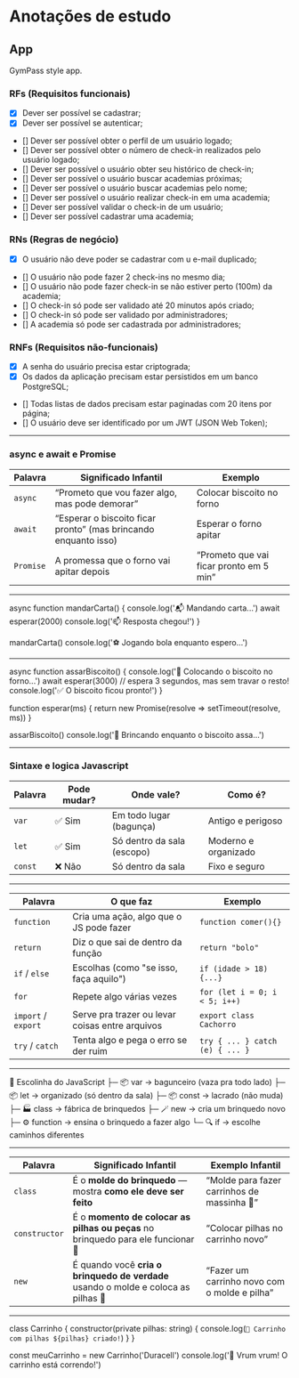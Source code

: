 # Anotações de estudo

## App

GymPass style app.

### RFs (Requisitos funcionais)

- [x] Dever ser possível se cadastrar;
- [x] Dever ser possível se autenticar;
- [] Dever ser possível obter o perfil de um usuário logado;
- [] Dever ser possível obter o número de check-in realizados pelo usuário logado;
- [] Dever ser possível o usuário obter seu histórico de check-in;
- [] Dever ser possível o usuário buscar academias próximas;
- [] Dever ser possível o usuário buscar academias pelo nome;
- [] Dever ser possível o usuário realizar check-in em uma academia;
- [] Dever ser possível validar o check-in de um usuário;
- [] Dever ser possível cadastrar uma academia;

### RNs (Regras de negócio)

- [x] O usuário não deve poder se cadastrar com u e-mail duplicado;
- [] O usuário não pode fazer 2 check-ins no mesmo dia;
- [] O usuário não pode fazer check-in se não estiver perto (100m) da academia;
- [] O check-in só pode ser validado até 20 minutos após criado;
- [] O check-in só pode ser validado por administradores;
- [] A academia só pode ser cadastrada por administradores;

### RNFs (Requisitos não-funcionais)

- [x] A senha do usuário precisa estar criptograda;
- [x] Os dados da aplicação precisam estar persistidos em um banco PostgreSQL;
- [] Todas listas de dados precisam estar paginadas com 20 itens por página;
- [] O usuário deve ser identificado por um JWT (JSON Web Token);

--------------------------------------------------------------------------------------------------------------------------------------

### async e await e Promise



| Palavra   | Significado Infantil                                            | Exemplo                                 |
| --------- | --------------------------------------------------------------- | --------------------------------------- |
| `async`   | “Prometo que vou fazer algo, mas pode demorar”                  | Colocar biscoito no forno               |
| `await`   | “Esperar o biscoito ficar pronto” (mas brincando enquanto isso) | Esperar o forno apitar                  |
| `Promise` | A promessa que o forno vai apitar depois                        | “Prometo que vai ficar pronto em 5 min” |

---------------------------------------------------------------------------------------------------------------------------------------

async function mandarCarta() {
  console.log('📬 Mandando carta...')
  await esperar(2000)
  console.log('📫 Resposta chegou!')
}

mandarCarta()
console.log('⚽ Jogando bola enquanto espero...')

--------------------------------------------------------------------------------------------------------------------------------------

async function assarBiscoito() {
  console.log('🍪 Colocando o biscoito no forno...')
  await esperar(3000) // espera 3 segundos, mas sem travar o resto!
  console.log('✅ O biscoito ficou pronto!')
}

function esperar(ms) {
  return new Promise(resolve => setTimeout(resolve, ms))
}

assarBiscoito()
console.log('🧸 Brincando enquanto o biscoito assa...')

----------------------------------------------------------------------------------------------------------------------------------------

### Sintaxe e logica Javascript 

| Palavra | Pode mudar? | Onde vale?                 | Como é?              |
| ------- | ----------- | -------------------------- | -------------------- |
| `var`   | ✅ Sim       | Em todo lugar (bagunça)    | Antigo e perigoso    |
| `let`   | ✅ Sim       | Só dentro da sala (escopo) | Moderno e organizado |
| `const` | ❌ Não       | Só dentro da sala          | Fixo e seguro        |

----------------------------------------------------------------------------------------------------------------------------------------


| Palavra             | O que faz                                       | Exemplo                         |
| ------------------- | ----------------------------------------------- | ------------------------------- |
| `function`          | Cria uma ação, algo que o JS pode fazer         | `function comer(){}`            |
| `return`            | Diz o que sai de dentro da função               | `return "bolo"`                 |
| `if` / `else`       | Escolhas (como "se isso, faça aquilo")          | `if (idade > 18) {...}`         |
| `for`               | Repete algo várias vezes                        | `for (let i = 0; i < 5; i++)`   |
| `import` / `export` | Serve pra trazer ou levar coisas entre arquivos | `export class Cachorro`         |
| `try` / `catch`     | Tenta algo e pega o erro se der ruim            | `try { ... } catch (e) { ... }` |

----------------------------------------------------------------------------------------------------------------------------------------

🏫 Escolinha do JavaScript
 ├─ 📦 var → bagunceiro (vaza pra todo lado)
 ├─ 📦 let → organizado (só dentro da sala)
 ├─ 📦 const → lacrado (não muda)
 ├─ 🏭 class → fábrica de brinquedos
 ├─ 🪄 new → cria um brinquedo novo
 ├─ ⚙️ function → ensina o brinquedo a fazer algo
 └─ 🔍 if → escolhe caminhos diferentes


----------------------------------------------------------------------------------------------------------------------------------------

| Palavra       | Significado Infantil                                                               | Exemplo Infantil                             |
| ------------- | ---------------------------------------------------------------------------------- | -------------------------------------------- |
| `class`       | É o **molde do brinquedo** — mostra **como ele deve ser feito**                    | “Molde para fazer carrinhos de massinha 🚗”  |
| `constructor` | É o **momento de colocar as pilhas ou peças** no brinquedo para ele funcionar 🔋   | “Colocar pilhas no carrinho novo”            |
| `new`         | É quando você **cria o brinquedo de verdade** usando o molde e coloca as pilhas 🎁 | “Fazer um carrinho novo com o molde e pilha” |

----------------------------------------------------------------------------------------------------------------------------------------


class Carrinho {
  constructor(private pilhas: string) {
    console.log(`🚗 Carrinho com pilhas ${pilhas} criado!`)
  }
}

const meuCarrinho = new Carrinho('Duracell')
console.log('🏁 Vrum vrum! O carrinho está correndo!')

